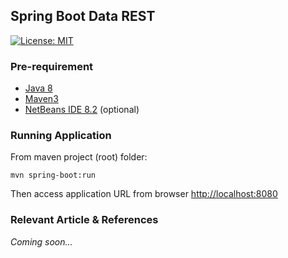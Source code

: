 ## Spring Boot Data REST
[![License: MIT](https://img.shields.io/badge/License-MIT-blue.svg)](/LICENSE)



### Pre-requirement

- [Java 8](http://www.oracle.com/technetwork/java/javase/downloads/jdk8-downloads-2133151.html)
- [Maven3](https://maven.apache.org/index.html)
- [NetBeans IDE 8.2](https://netbeans.org/) (optional)



### Running Application

From maven project (root) folder:
```
mvn spring-boot:run
```
Then access application URL from browser [http://localhost:8080](http://localhost:8080)



### Relevant Article & References
_Coming soon..._
